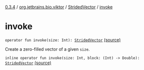 [0.3.4](../../index.md) / [org.jetbrains.bio.viktor](../index.md) / [StridedVector](index.md) / [invoke](.)

# invoke

`operator fun invoke(size: Int): `[`StridedVector`](index.md) [(source)](https://github.com/JetBrains-Research/viktor/blob/0.3.4/src/main/kotlin/org/jetbrains/bio/viktor/StridedVector.kt#L523)

Create a zero-filled vector of a given `size`.

`inline operator fun invoke(size: Int, block: (Int) -> Double): `[`StridedVector`](index.md) [(source)](https://github.com/JetBrains-Research/viktor/blob/0.3.4/src/main/kotlin/org/jetbrains/bio/viktor/StridedVector.kt#L525)